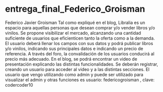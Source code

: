 # entrega_final_Federico_Groisman
Federico Javier Groisman
Tal como expliqué en el blog, Libralia es un espacio para aquellas personas que desean comprar y/o vender libros y/o vinilos. Se propone visibilizar el mercado, alcanzando una cantidad suficiente de usuarios que eficienticen tanto la oferta como a la demanda. El usuario deberá llenar los campos con sus datos y podrá publicar libros y/o vinilos, indicando sus principales datos e indicando un precio de referencia. A través del foro, la convalidación de los usuarios conducirá al precio más adecuado.
En el blog, se podrá encontrar un video de presentación explicando las distintas funcionalidades.
Se deberán registrar, creando un usuario para acceder al video y a las distintas secciones. El usuario que vengo utilizando como admin y puede ser utilizado para visualizar el admin y otras funciones es usuario: federicogroisman , clave: codercoder10
